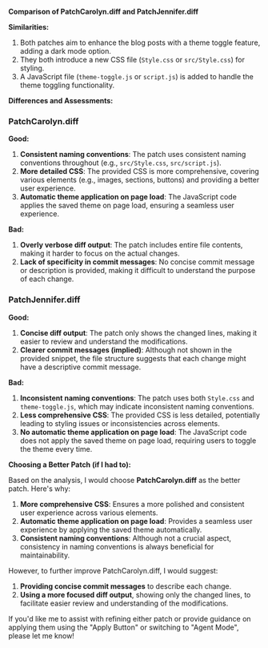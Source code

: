 **Comparison of PatchCarolyn.diff and PatchJennifer.diff**

**Similarities:**

1. Both patches aim to enhance the blog posts with a theme toggle feature, adding a dark mode option.
2. They both introduce a new CSS file (`Style.css` or `src/Style.css`) for styling.
3. A JavaScript file (`theme-toggle.js` or `script.js`) is added to handle the theme toggling functionality.

**Differences and Assessments:**

### PatchCarolyn.diff

**Good:**

1. **Consistent naming conventions**: The patch uses consistent naming conventions throughout (e.g., `src/Style.css`, `src/script.js`).
2. **More detailed CSS**: The provided CSS is more comprehensive, covering various elements (e.g., images, sections, buttons) and providing a better user experience.
3. **Automatic theme application on page load**: The JavaScript code applies the saved theme on page load, ensuring a seamless user experience.

**Bad:**

1. **Overly verbose diff output**: The patch includes entire file contents, making it harder to focus on the actual changes.
2. **Lack of specificity in commit messages**: No concise commit message or description is provided, making it difficult to understand the purpose of each change.

### PatchJennifer.diff

**Good:**

1. **Concise diff output**: The patch only shows the changed lines, making it easier to review and understand the modifications.
2. **Clearer commit messages (implied)**: Although not shown in the provided snippet, the file structure suggests that each change might have a descriptive commit message.

**Bad:**

1. **Inconsistent naming conventions**: The patch uses both `Style.css` and `theme-toggle.js`, which may indicate inconsistent naming conventions.
2. **Less comprehensive CSS**: The provided CSS is less detailed, potentially leading to styling issues or inconsistencies across elements.
3. **No automatic theme application on page load**: The JavaScript code does not apply the saved theme on page load, requiring users to toggle the theme every time.

**Choosing a Better Patch (if I had to):**

Based on the analysis, I would choose **PatchCarolyn.diff** as the better patch. Here's why:

1. **More comprehensive CSS**: Ensures a more polished and consistent user experience across various elements.
2. **Automatic theme application on page load**: Provides a seamless user experience by applying the saved theme automatically.
3. **Consistent naming conventions**: Although not a crucial aspect, consistency in naming conventions is always beneficial for maintainability.

However, to further improve PatchCarolyn.diff, I would suggest:

1. **Providing concise commit messages** to describe each change.
2. **Using a more focused diff output**, showing only the changed lines, to facilitate easier review and understanding of the modifications. 

If you'd like me to assist with refining either patch or provide guidance on applying them using the "Apply Button" or switching to "Agent Mode", please let me know!